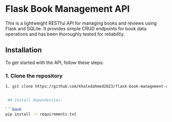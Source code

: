 # Flask Book Management API

This is a lightweight RESTful API for managing books and reviews using Flask and SQLite. It provides simple CRUD endpoints for book data operations and has been thoroughly tested for reliability.

## Installation

To get started with the API, follow these steps:

### 1. Clone the repository

```bash
1. git clone https://github.com/khaledahmed2023/flask-book-management-api.git


 ## Install dependencies:

```bash
pip install -r requirements.txt





